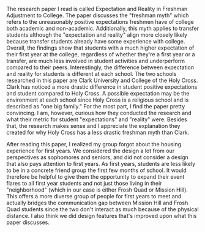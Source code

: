 The research paper I read is called Expectation and Reality in Freshman Adjustment to College. The paper discusses the "freshman myth" which refers to the unreasonably positive expectations freshmen have of college both academic and non-academic. Additionally, this myth applies to transfer students although the "expectation and reality" align more closely likely because transfer students already have some experience with college. Overall, the findings show that students with a much higher expectation of their first year at the college, regardless of whether they're a first year or a transfer, are much less involved in student activities and underperform compared to their peers. Interestingly, the difference between expectation and reality for students is different at each school. The two schools researched in this paper are Clark University and College of the Holy Cross. Clark has noticed a more drastic difference in student positive expectations and student compared to Holy Cross. A possible expectation may be the environment at each school since Holy Cross is a religious school and is described as "one big family." For the most part, I find the paper pretty convincing. I am, however, curious how they conducted the research and what their metric for student "expectations" and "reality" were. Besides that, the research makes sense and I appreciate the explanation they created for why Holy Cross has a less drastic freshman myth than Clark.

After reading this paper, I realized my group forgot about the housing experience for first years. We considered the design a lot from our perspectives as sophomores and seniors, and did not consider a design that also pays attention to first years. As first years, students are less likely to be in a concrete friend group the first few months of school. It would therefore be helpful to give them the opportunity to expand their event flares to all first year students and not just those living in their "neighborhood" (which in our case is either Frosh Quad or Mission Hill). This offers a more diverse group of people for first years to meet and actually bridges the communication gap between Mission Hill and Frosh Quad students since the two don't interact as much because of the physical distance. I also think we did design features that's improved upon what this paper discusses. 
